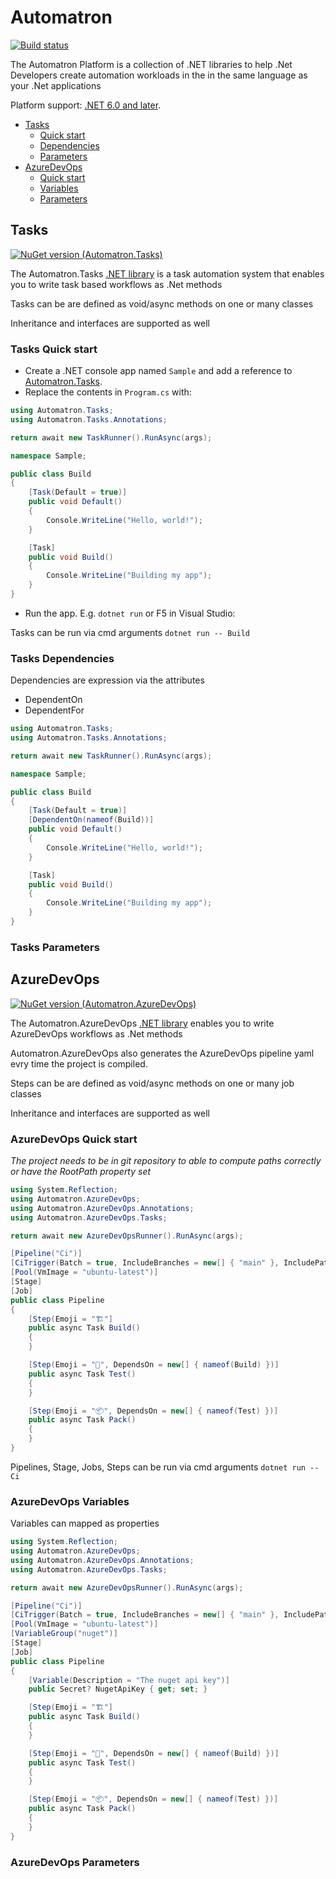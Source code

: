 ﻿# Automatron
[![Build status](https://dev.azure.com/lkt82/Public/_apis/build/status/Automatron%20CI?branchName=main)](https://dev.azure.com/lkt82/Public/_build/latest?definitionId=1)

The Automatron Platform is a collection of .NET libraries to help .Net Developers create automation workloads in the in the same language as your .Net applications

Platform support: [.NET 6.0 and later](https://docs.microsoft.com/en-us/dotnet/core/whats-new/dotnet-6).

- [Tasks](#tasks)
    - [Quick start](#tasks-quick-start)
    - [Dependencies](#tasks-dependencies)
    - [Parameters](#tasks-parameters)
- [AzureDevOps](#azuredevops)
  - [Quick start](#azuredevops-quick-start)
  - [Variables](#azuredevops-variables)
  - [Parameters](#azuredevops-parameters)

## Tasks

[![NuGet version (Automatron.Tasks)](https://img.shields.io/nuget/v/Automatron.Tasks.svg?style=flat-square)](https://www.nuget.org/packages/Automatron.Tasks/)

The Automatron.Tasks [.NET library](https://www.nuget.org/packages/Automatron.Tasks) is a task automation system that enables you to write task based workflows as .Net methods

Tasks can be are defined as void/async methods on one or many classes

Inheritance and interfaces are supported as well

### Tasks Quick start

- Create a .NET console app named `Sample` and add a reference to [Automatron.Tasks](https://www.nuget.org/packages/Automatron.Tasks).
- Replace the contents in `Program.cs` with:
```c#
using Automatron.Tasks;
using Automatron.Tasks.Annotations;

return await new TaskRunner().RunAsync(args);

namespace Sample;

public class Build
{
    [Task(Default = true)]
    public void Default()
    {
        Console.WriteLine("Hello, world!");
    }

    [Task]
    public void Build()
    {
        Console.WriteLine("Building my app");
    }
}
```
- Run the app. E.g. `dotnet run` or F5 in Visual Studio:

Tasks can be run via cmd arguments  ```dotnet run -- Build```

### Tasks Dependencies

Dependencies are expression via the attributes

- DependentOn 
- DependentFor

```c#
using Automatron.Tasks;
using Automatron.Tasks.Annotations;

return await new TaskRunner().RunAsync(args);

namespace Sample;

public class Build
{
    [Task(Default = true)]
    [DependentOn(nameof(Build))]
    public void Default()
    {
        Console.WriteLine("Hello, world!");
    }

    [Task]
    public void Build()
    {
        Console.WriteLine("Building my app");
    }
}
```

### Tasks Parameters

## AzureDevOps

[![NuGet version (Automatron.AzureDevOps)](https://img.shields.io/nuget/v/Automatron.AzureDevOps.svg?style=flat-square)](https://www.nuget.org/packages/Automatron.AzureDevOps/)

The Automatron.AzureDevOps [.NET library](https://www.nuget.org/packages/Automatron.AzureDevOps) enables you to write AzureDevOps workflows as .Net methods

Automatron.AzureDevOps also generates the AzureDevOps pipeline yaml evry time the project is compiled.

Steps can be are defined as void/async methods on one or many job classes

Inheritance and interfaces are supported as well

### AzureDevOps Quick start

*The project needs to be in git repository to able to compute paths correctly or have the RootPath property set*

```c#
using System.Reflection;
using Automatron.AzureDevOps;
using Automatron.AzureDevOps.Annotations;
using Automatron.AzureDevOps.Tasks;

return await new AzureDevOpsRunner().RunAsync(args);

[Pipeline("Ci")]
[CiTrigger(Batch = true, IncludeBranches = new[] { "main" }, IncludePaths = new[] { "src" })]
[Pool(VmImage = "ubuntu-latest")]
[Stage]
[Job]
public class Pipeline
{
    [Step(Emoji = "🏗"]
    public async Task Build()
    {
    }

    [Step(Emoji = "🧪", DependsOn = new[] { nameof(Build) })]
    public async Task Test()
    {
    }

    [Step(Emoji = "📦", DependsOn = new[] { nameof(Test) })]
    public async Task Pack()
    {
    }
}
```

Pipelines, Stage, Jobs, Steps can be run via cmd arguments  ```dotnet run -- Ci```

### AzureDevOps Variables

Variables can mapped as properties

```c#
using System.Reflection;
using Automatron.AzureDevOps;
using Automatron.AzureDevOps.Annotations;
using Automatron.AzureDevOps.Tasks;

return await new AzureDevOpsRunner().RunAsync(args);

[Pipeline("Ci")]
[CiTrigger(Batch = true, IncludeBranches = new[] { "main" }, IncludePaths = new[] { "src" })]
[Pool(VmImage = "ubuntu-latest")]
[VariableGroup("nuget")]
[Stage]
[Job]
public class Pipeline
{
    [Variable(Description = "The nuget api key")]
    public Secret? NugetApiKey { get; set; }

    [Step(Emoji = "🏗"]
    public async Task Build()
    {
    }

    [Step(Emoji = "🧪", DependsOn = new[] { nameof(Build) })]
    public async Task Test()
    {
    }

    [Step(Emoji = "📦", DependsOn = new[] { nameof(Test) })]
    public async Task Pack()
    {
    }
}
```

### AzureDevOps Parameters
